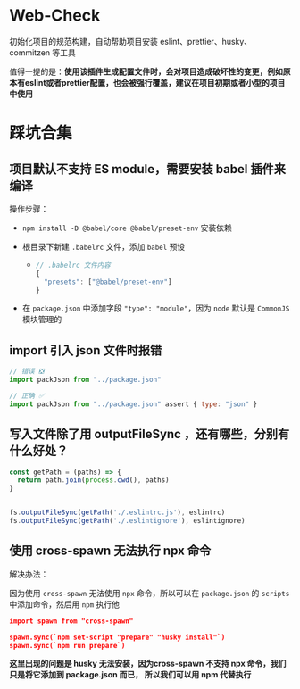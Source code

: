 # Web-Check

初始化项目的规范构建，自动帮助项目安装 eslint、prettier、husky、commitzen 等工具

值得一提的是：**使用该插件生成配置文件时，会对项目造成破坏性的变更，例如原本有eslint或者prettier配置，也会被强行覆盖，建议在项目初期或者小型的项目中使用**



# 踩坑合集

## 项目默认不支持 ES module，需要安装 babel 插件来编译

操作步骤：

- `npm install -D @babel/core @babel/preset-env`   安装依赖

- 根目录下新建 `.babelrc` 文件，添加 `babel` 预设

  - ```js
    // .babelrc 文件内容
    {
      "presets": ["@babel/preset-env"]
    }
    ```

- 在 `package.json` 中添加字段 `"type": "module"`，因为 `node` 默认是 `CommonJS` 模块管理的



## import 引入 json 文件时报错

```js
// 错误 ❎
import packJson from "../package.json"

// 正确 ✅
import packJson from "../package.json" assert { type: "json" }
```



## 写入文件除了用 outputFileSync ，还有哪些，分别有什么好处？

```js
const getPath = (paths) => {
  return path.join(process.cwd(), paths)
}


fs.outputFileSync(getPath('./.eslintrc.js'), eslintrc)
fs.outputFileSync(getPath('./.eslintignore'), eslintignore)
```



## 使用 cross-spawn 无法执行 npx 命令

解决办法：

因为使用 `cross-spawn` 无法使用 `npx` 命令，所以可以在 `package.json` 的 `scripts` 中添加命令，然后用 `npm` 执行他

```json
import spawn from "cross-spawn"

spawn.sync(`npm set-script "prepare" "husky install"`)
spawn.sync(`npm run prepare`)
```

**这里出现的问题是 husky 无法安装，因为cross-spawn 不支持 npx 命令，我们只是将它添加到 package.json 而已， 所以我们可以用 npm 代替执行**



